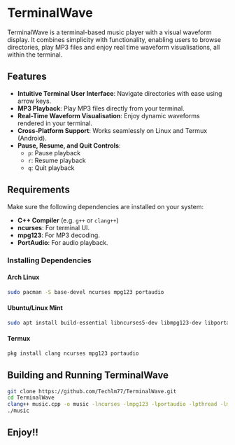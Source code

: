 # TerminalWave

TerminalWave is a terminal-based music player with a visual waveform display. It combines simplicity with functionality, enabling users to browse directories, play MP3 files and enjoy real time waveform visualisations, all within the terminal.

## Features

- **Intuitive Terminal User Interface**: Navigate directories with ease using arrow keys.
- **MP3 Playback**: Play MP3 files directly from your terminal.
- **Real-Time Waveform Visualisation**: Enjoy dynamic waveforms rendered in your terminal.
- **Cross-Platform Support**: Works seamlessly on Linux and Termux (Android).
- **Pause, Resume, and Quit Controls**:
  - `p`: Pause playback
  - `r`: Resume playback
  - `q`: Quit playback

## Requirements

Make sure the following dependencies are installed on your system:

- **C++ Compiler** (e.g. `g++` or `clang++`)
- **ncurses**: For terminal UI.
- **mpg123**: For MP3 decoding.
- **PortAudio**: For audio playback.

### Installing Dependencies

#### Arch Linux
```bash
sudo pacman -S base-devel ncurses mpg123 portaudio
```

#### Ubuntu/Linux Mint
```bash
sudo apt install build-essential libncurses5-dev libmpg123-dev libportaudio2
```

#### Termux
```bash
pkg install clang ncurses mpg123 portaudio
```

## Building and Running TerminalWave
```bash
git clone https://github.com/Techlm77/TerminalWave.git
cd TerminalWave
clang++ music.cpp -o music -lncurses -lmpg123 -lportaudio -lpthread -lm -lfftw3
./music
```

## Enjoy!!
